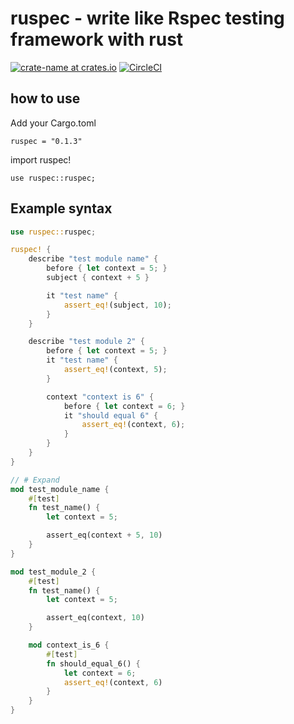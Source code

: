 # ruspec - write like Rspec testing framework with rust

[![crate-name at crates.io](https://img.shields.io/crates/v/ruspec.svg)](https://crates.io/crates/ruspec)
[![CircleCI](https://circleci.com/gh/k-nasa/ruspec.svg?style=svg)](https://circleci.com/gh/k-nasa/ruspec)

## how to use 

Add your Cargo.toml
```
ruspec = "0.1.3"
```

import ruspec!
```
use ruspec::ruspec;
```

## Example syntax 
```rust
use ruspec::ruspec;

ruspec! {
    describe "test module name" {
        before { let context = 5; }
        subject { context + 5 }

        it "test name" {
            assert_eq!(subject, 10);
        }
    }

    describe "test module 2" {
        before { let context = 5; }
        it "test name" {
            assert_eq!(context, 5);
        }

        context "context is 6" {
            before { let context = 6; }
            it "should equal 6" {
                assert_eq!(context, 6);
            }
        }
    }
}

// # Expand
mod test_module_name {
    #[test]
    fn test_name() {
        let context = 5;

        assert_eq(context + 5, 10)
    }
}

mod test_module_2 {
    #[test]
    fn test_name() {
        let context = 5;

        assert_eq(context, 10)
    }

    mod context_is_6 {
        #[test]
        fn should_equal_6() {
            let context = 6;
            assert_eq!(context, 6)
        }
    }
}
```
